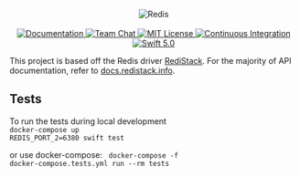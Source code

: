 <p align="center">
    <img src="https://user-images.githubusercontent.com/1342803/60044372-33cc6100-9690-11e9-8ec4-d69afc3dccb1.png" alt="Redis">
    <br>
    <br>
    <a href="https://docs.vapor.codes/3.0/">
        <img src="http://img.shields.io/badge/read_the-docs-2196f3.svg" alt="Documentation">
    </a>
    <a href="https://discord.gg/vapor">
        <img src="https://img.shields.io/discord/431917998102675485.svg" alt="Team Chat">
    </a>
    <a href="LICENSE">
        <img src="http://img.shields.io/badge/license-MIT-brightgreen.svg" alt="MIT License">
    </a>
    <a href="https://circleci.com/gh/vapor/redis">
        <img src="https://circleci.com/gh/vapor/redis.svg?style=shield" alt="Continuous Integration">
    </a>
    <a href="https://swift.org">
        <img src="http://img.shields.io/badge/swift-5.0-brightgreen.svg" alt="Swift 5.0">
    </a>

<span>This project is based off the Redis driver <a href="https://gitlab.com/Mordil/RediStack" target="_blank"><bold>RediStack</bold></a>. For the majority of API documentation, refer to <a href="https://docs.redistack.info" target="_blank">docs.redistack.info</a>.</span>
</p>


<h2>Tests</h2>
To run the tests during local development
<code>
docker-compose up
REDIS_PORT_2=6380 swift test
</code>

or use docker-compose:
<code>
docker-compose -f docker-compose.tests.yml run --rm tests
</code>
